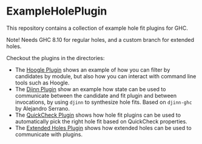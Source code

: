 ExampleHolePlugin
=================

This repository contains a collection of example hole fit plugins for GHC.

Note! Needs GHC 8.10 for regular holes, and a custom branch for extended holes.

Checkout the plugins in the directories:

+ The [Hoogle Plugin](hoogle-plugin/) shows an example of how you can filter by candidates by module, but also how you can interact with command line tools such as Hoogle.
+ The [Djinn Plugin](djinn-plugin/) show an example how state can be used to communicate between the candidate and fit plugin and between invocations, by using `djinn` to synthesize hole fits. Based on `djinn-ghc` by Alejandro Serrano.
+ The [QuickCheck Plugin](quickcheck-plugin/) shows how hole fit plugins can be used to automatically pick the right hole fit based on QuickCheck properties.
+ The [Extended Holes Plugin](extended-holes-plugin/) shows how extended holes can be used to communicate with plugins.
